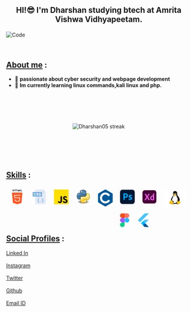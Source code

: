 
## <p align="center"><b>HI!😎 I'm Dharshan studying btech at Amrita Vishwa Vidhyapeetam.</b></p>
<img src="https://cdn.dribbble.com/users/1059583/screenshots/4171367/coding-freak.gif" alt="Code" width="40%"></p>
<br>
## <u>About me</u> :
- 🔭 <b>passionate about cyber security and webpage development</b>
- 🔮 <b>Im currently learning linux commands,kali linux and php.</b>
<br>
<p align="center">
    <a>
        <img style="margin:50px" alt="Dharshan05 streak" src="https://github-readme-streak-stats.herokuapp.com/?user=OSDcronix&theme=midnight-purple&hide_border=true&border=DD0404&ring=00DDCF&background=000000&stroke=00DDAA&fire=DD08DC&currStreakNum=DD0202"/>
    </center></a>
</p>
<br>

## <u>Skills</u> :

<img align="left" alt="HTML5" width="40px" style="margin:10px"  src="assets/html-5.png" />
<img align="left" alt="CSS3" width="40px" style="margin:10px"  src="assets/css.png" />
<img align="left" alt="JavaScript" width="40px" style="margin:10px"  src="assets/js.png" />
<img align="left" alt="Python" width="40px" style="margin:10px"  src="assets/python.png" />
<img align="left" alt="c" width="40px" style="margin:10px"  src="assets/c.png" />
<img align="left" alt="photoshop" width="40px" style="margin:10px"  src="assets/photoshop.png" />
<img align="left" alt="xd" width="40px" style="margin:10px"  src="assets/xd.png" />
<img align="left" alt="linux" width="60px" style="margin:10px"  src="assets/linux.png" />
<img align="left" alt="figma" width="auto" height="37" style="margin:10px"  src="assets/figma.png" />
<img align="left" alt="flutter" width="auto" height="37" style="margin:10px"  src="assets/flutter.png" />
<br>
<br>
<br>
<br>
<br> 
<br>

## <u>Social Profiles</u> :
[Linked In](https://www.linkedin.com/in/dharshan-r-919a75257/)
<br>
<br>
[Instagram](https://www.instagram.com/dharshan._.0305_/)
<br>
<br>
[Twitter](https://twitter.com/DHARSHAN0305)
<br>
<br>
[Github](https://github.com/OSDcronix/)
<br>
<br>
[Email ID](mailto:zoro0305.2004@gmail.com)
<br> 
<br>
</span>
